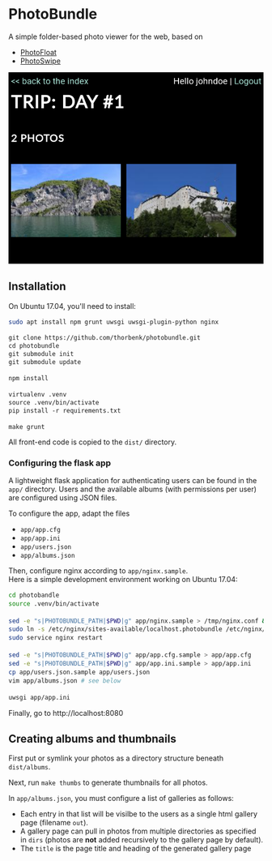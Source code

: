 # PhotoBundle

A simple folder-based photo viewer for the web,
based on
- [PhotoFloat](http://git.zx2c4.com/PhotoFloat/about/)
- [PhotoSwipe](http://photoswipe.com/)

![screenshot](https://raw.githubusercontent.com/thorbenk/photobundle/master/github/screenshot.png)

## Installation

On Ubuntu 17.04, you'll need to install:
```bash
sudo apt install npm grunt uwsgi uwsgi-plugin-python nginx
```

```bas
git clone https://github.com/thorbenk/photobundle.git
cd photobundle
git submodule init
git submodule update

npm install

virtualenv .venv
source .venv/bin/activate
pip install -r requirements.txt

make grunt
```

All front-end code is copied to the `dist/` directory.

### Configuring the flask app

A lightweight flask application for authenticating users can be found in the
`app/` directory. Users and the available albums (with permissions per user)
are configured using JSON files.

To configure the app, adapt the files
- `app/app.cfg`
- `app/app.ini`
- `app/users.json`
- `app/albums.json`

Then, configure nginx according to `app/nginx.sample`.  
Here is a simple development environment working on Ubuntu 17.04:

```bash
cd photobandle
source .venv/bin/activate

sed -e "s|PHOTOBUNDLE_PATH|$PWD|g" app/nginx.sample > /tmp/nginx.conf && sudo cp /tmp/nginx.conf /etc/nginx/sites-available/localhost.photobundle
sudo ln -s /etc/nginx/sites-available/localhost.photobundle /etc/nginx/sites-enabled
sudo service nginx restart

sed -e "s|PHOTOBUNDLE_PATH|$PWD|g" app/app.cfg.sample > app/app.cfg
sed -e "s|PHOTOBUNDLE_PATH|$PWD|g" app/app.ini.sample > app/app.ini
cp app/users.json.sample app/users.json
vim app/albums.json # see below

uwsgi app/app.ini
```

Finally, go to http://localhost:8080

## Creating albums and thumbnails

First put or symlink your photos as a directory structure beneath `dist/albums`.

Next, run `make thumbs` to generate thumbnails for all photos.

In `app/albums.json`, you must configure a list of galleries as follows:
- Each entry in that list will be visilbe to the users as a single html gallery
  page (filename `out`).
- A gallery page can pull in photos from multiple 
  directories as specified in `dirs` (photos are **not** added recursively
  to the gallery page by default).
- The `title` is the page title and heading of the generated gallery page

